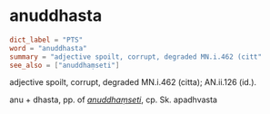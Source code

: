 # anuddhasta

``` toml
dict_label = "PTS"
word = "anuddhasta"
summary = "adjective spoilt, corrupt, degraded MN.i.462 (citt"
see_also = ["anuddhaṃseti"]
```

adjective spoilt, corrupt, degraded MN.i.462 (citta); AN.ii.126 (id.).

anu \+ dhasta, pp. of *[anuddhaṃseti](anuddhaṃseti.md)*, cp. Sk. apadhvasta

